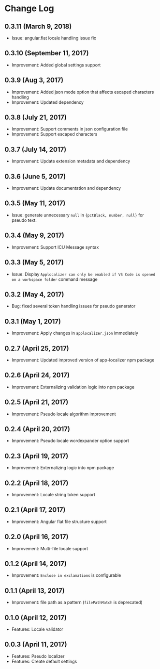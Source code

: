 # Change Log

## 0.3.11 (March 9, 2018)
- Issue: angular.flat locale handling issue fix

## 0.3.10 (September 11, 2017)
- Improvement: Added global settings support

## 0.3.9 (Aug 3, 2017)
- Improvement: Added json mode option that affects escaped characters handling
- Improvement: Updated dependency

## 0.3.8 (July 21, 2017)
- Improvement: Support comments in json configuration file
- Improvement: Support escaped characters

## 0.3.7 (July 14, 2017)
- Improvement: Update extension metadata and dependency

## 0.3.6 (June 5, 2017)
- Improvement: Update documentation and dependency

## 0.3.5 (May 11, 2017)
- Issue: generate unnecessary `null` in `{pctBlack, number, null}` for pseudo text.

## 0.3.4 (May 9, 2017)
- Improvement: Support ICU Message syntax

## 0.3.3 (May 5, 2017)
- Issue: Display `Applocalizer can only be enabled if VS Code is opened on a workspace folder` command message

## 0.3.2 (May 4, 2017)
- Bug: fixed several token handling issues for pseudo generator

## 0.3.1 (May 1, 2017)
- Improvement: Apply changes in `applocalizer.json` immediately

## 0.2.7 (April 25, 2017)
- Improvement: Updated improved version of app-localizer npm package

## 0.2.6 (April 24, 2017)
- Improvement: Externalizing validation logic into npm package

## 0.2.5 (April 21, 2017)
- Improvement: Pseudo locale algorithm improvement

## 0.2.4 (April 20, 2017)
- Improvement: Pseudo locale wordexpander option support

## 0.2.3 (April 19, 2017)
- Improvement: Externalizing logic into npm package

## 0.2.2 (April 18, 2017)
- Improvement: Locale string token support

## 0.2.1 (April 17, 2017)
- Improvement: Angular flat file structure support

## 0.2.0 (April 16, 2017)
- Improvement: Multi-file locale support

## 0.1.2 (April 14, 2017)
- Improvement: `Enclose in exclamations` is configurable

## 0.1.1 (April 13, 2017)
- Improvement: file path as a pattern (`filePathMatch` is deprecated)

## 0.1.0 (April 12, 2017)
- Features: Locale validator

## 0.0.3 (April 11, 2017)
- Features: Pseudo localizer
- Features: Create default settings

